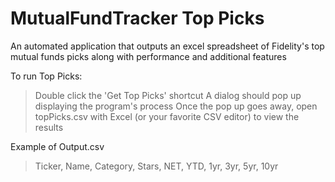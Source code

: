 # MutualFundTracker Top Picks
An automated application that outputs an excel spreadsheet of Fidelity's top mutual funds picks along with performance and additional features

To run Top Picks:
  > Double click the 'Get Top Picks' shortcut
  > A dialog should pop up displaying the program's process
  > Once the pop up goes away, open topPicks.csv with Excel (or your favorite CSV editor) to view the results
  
Example of Output.csv
  > Ticker, Name, Category, Stars, NET, YTD, 1yr, 3yr, 5yr, 10yr